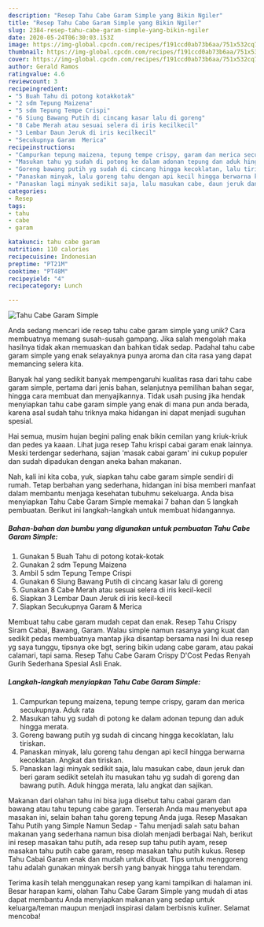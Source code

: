 ```yaml
---
description: "Resep Tahu Cabe Garam Simple yang Bikin Ngiler"
title: "Resep Tahu Cabe Garam Simple yang Bikin Ngiler"
slug: 2384-resep-tahu-cabe-garam-simple-yang-bikin-ngiler
date: 2020-05-24T06:30:03.153Z
image: https://img-global.cpcdn.com/recipes/f191ccd0ab73b6aa/751x532cq70/tahu-cabe-garam-simple-foto-resep-utama.jpg
thumbnail: https://img-global.cpcdn.com/recipes/f191ccd0ab73b6aa/751x532cq70/tahu-cabe-garam-simple-foto-resep-utama.jpg
cover: https://img-global.cpcdn.com/recipes/f191ccd0ab73b6aa/751x532cq70/tahu-cabe-garam-simple-foto-resep-utama.jpg
author: Gerald Ramos
ratingvalue: 4.6
reviewcount: 3
recipeingredient:
- "5 Buah Tahu di potong kotakkotak"
- "2 sdm Tepung Maizena"
- "5 sdm Tepung Tempe Crispi"
- "6 Siung Bawang Putih di cincang kasar lalu di goreng"
- "8 Cabe Merah atau sesuai selera di iris kecilkecil"
- "3 Lembar Daun Jeruk di iris kecilkecil"
- "Secukupnya Garam  Merica"
recipeinstructions:
- "Campurkan tepung maizena, tepung tempe crispy, garam dan merica secukupnya. Aduk rata"
- "Masukan tahu yg sudah di potong ke dalam adonan tepung dan aduk hingga merata."
- "Goreng bawang putih yg sudah di cincang hingga kecoklatan, lalu tiriskan."
- "Panaskan minyak, lalu goreng tahu dengan api kecil hingga berwarna kecoklatan. Angkat dan tiriskan."
- "Panaskan lagi minyak sedikit saja, lalu masukan cabe, daun jeruk dan beri garam sedikit setelah itu masukan tahu yg sudah di goreng dan bawang putih. Aduk hingga merata, lalu angkat dan sajikan."
categories:
- Resep
tags:
- tahu
- cabe
- garam

katakunci: tahu cabe garam 
nutrition: 110 calories
recipecuisine: Indonesian
preptime: "PT21M"
cooktime: "PT48M"
recipeyield: "4"
recipecategory: Lunch

---
```



![Tahu Cabe Garam Simple](https://img-global.cpcdn.com/recipes/f191ccd0ab73b6aa/751x532cq70/tahu-cabe-garam-simple-foto-resep-utama.jpg)

Anda sedang mencari ide resep tahu cabe garam simple yang unik? Cara membuatnya memang susah-susah gampang. Jika salah mengolah maka hasilnya tidak akan memuaskan dan bahkan tidak sedap. Padahal tahu cabe garam simple yang enak selayaknya punya aroma dan cita rasa yang dapat memancing selera kita.

Banyak hal yang sedikit banyak mempengaruhi kualitas rasa dari tahu cabe garam simple, pertama dari jenis bahan, selanjutnya pemilihan bahan segar, hingga cara membuat dan menyajikannya. Tidak usah pusing jika hendak menyiapkan tahu cabe garam simple yang enak di mana pun anda berada, karena asal sudah tahu triknya maka hidangan ini dapat menjadi suguhan spesial.

Hai semua, musim hujan begini paling enak bikin cemilan yang kriuk-kriuk dan pedes ya kaaan. Lihat juga resep Tahu krispi cabai garam enak lainnya. Meski terdengar sederhana, sajian &#39;masak cabai garam&#39; ini cukup populer dan sudah dipadukan dengan aneka bahan makanan.


Nah, kali ini kita coba, yuk, siapkan tahu cabe garam simple sendiri di rumah. Tetap berbahan yang sederhana, hidangan ini bisa memberi manfaat dalam membantu menjaga kesehatan tubuhmu sekeluarga. Anda bisa menyiapkan Tahu Cabe Garam Simple memakai 7 bahan dan 5 langkah pembuatan. Berikut ini langkah-langkah untuk membuat hidangannya.

<!--inarticleads1-->

##### Bahan-bahan dan bumbu yang digunakan untuk pembuatan Tahu Cabe Garam Simple:

1. Gunakan 5 Buah Tahu di potong kotak-kotak
1. Gunakan 2 sdm Tepung Maizena
1. Ambil 5 sdm Tepung Tempe Crispi
1. Gunakan 6 Siung Bawang Putih di cincang kasar lalu di goreng
1. Gunakan 8 Cabe Merah atau sesuai selera di iris kecil-kecil
1. Siapkan 3 Lembar Daun Jeruk di iris kecil-kecil
1. Siapkan Secukupnya Garam &amp; Merica


Membuat tahu cabe garam mudah cepat dan enak. Resep Tahu Crispy Siram Cabai, Bawang, Garam. Walau simple namun rasanya yang kuat dan sedikit pedas membuatnya mantap jika disantap bersama nasi Ini dua resep yg saya tunggu, tipsnya oke bgt, sering bikin udang cabe garam, atau pakai calamari, tapi sama. Resep Tahu Cabe Garam Crispy D&#39;Cost Pedas Renyah Gurih Sederhana Spesial Asli Enak. 

<!--inarticleads2-->

##### Langkah-langkah menyiapkan Tahu Cabe Garam Simple:

1. Campurkan tepung maizena, tepung tempe crispy, garam dan merica secukupnya. Aduk rata
1. Masukan tahu yg sudah di potong ke dalam adonan tepung dan aduk hingga merata.
1. Goreng bawang putih yg sudah di cincang hingga kecoklatan, lalu tiriskan.
1. Panaskan minyak, lalu goreng tahu dengan api kecil hingga berwarna kecoklatan. Angkat dan tiriskan.
1. Panaskan lagi minyak sedikit saja, lalu masukan cabe, daun jeruk dan beri garam sedikit setelah itu masukan tahu yg sudah di goreng dan bawang putih. Aduk hingga merata, lalu angkat dan sajikan.


Makanan dari olahan tahu ini bisa juga disebut tahu cabai garam dan bawang atau tahu tepung cabe garam. Terserah Anda mau menyebut apa masakan ini, selain bahan tahu goreng tepung Anda juga. Resep Masakan Tahu Putih yang Simple Namun Sedap - Tahu menjadi salah satu bahan makanan yang sederhana namun bisa diolah menjadi berbagai Nah, berikut ini resep masakan tahu putih, ada resep sup tahu putih ayam, resep masakan tahu putih cabe garam, resep masakan tahu putih kukus. Resep Tahu Cabai Garam enak dan mudah untuk dibuat. Tips untuk menggoreng tahu adalah gunakan minyak bersih yang banyak hingga tahu terendam. 

Terima kasih telah menggunakan resep yang kami tampilkan di halaman ini. Besar harapan kami, olahan Tahu Cabe Garam Simple yang mudah di atas dapat membantu Anda menyiapkan makanan yang sedap untuk keluarga/teman maupun menjadi inspirasi dalam berbisnis kuliner. Selamat mencoba!
